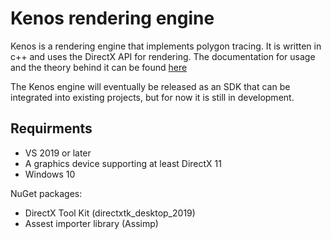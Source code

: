 # Kenos rendering engine

Kenos is a rendering engine that implements polygon tracing. It is written in c++ and uses the DirectX API for rendering. The documentation for usage and the theory behind it can be found [here](https://kenos-engine.notion.site/5517d573d2e547f8938a017df21f82f8?v=bce46534e4b545d9915899267490a21b&pvs=4)

The Kenos engine will eventually be released as an SDK that can be integrated into existing projects, but for now it is still in development.

## Requirments
- VS 2019 or later
- A graphics device supporting at least DirectX 11
- Windows 10

NuGet packages:
- DirectX Tool Kit (directxtk_desktop_2019)
- Assest importer library (Assimp)
